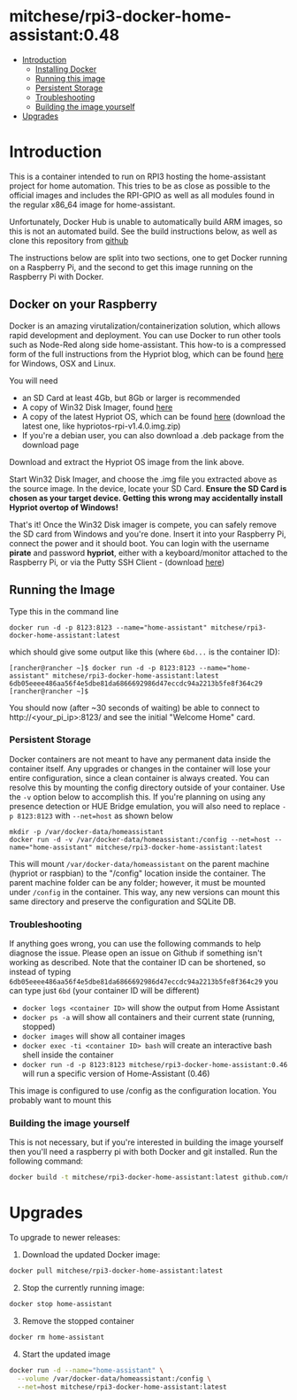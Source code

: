 # mitchese/rpi3-docker-home-assistant:0.48

- [Introduction](#introduction)
  - [Installing Docker](#docker-on-your-raspberry)
  - [Running this image](#running-the-image)
  - [Persistent Storage](#persistent-storage)
  - [Troubleshooting](#Troubleshooting)
  - [Building the image yourself](#building-the-image-yourself)
- [Upgrades](#upgrades)

# Introduction

This is a container intended to run on RPI3 hosting the home-assistant project for home automation. This tries to be as close as possible to the official images and includes the RPI-GPIO as well as all modules found in the regular x86_64 image for home-assistant.

Unfortunately, Docker Hub is unable to automatically build ARM images, so this is not an automated build. See the build instructions below, as well as clone this repository from [github](https://github.com/mitchese/rpi3-docker-home-assistant/)

The instructions below are split into two sections, one to get Docker running on a Raspberry Pi, and the second to get this image running on the Raspberry Pi with Docker.

## Docker on your Raspberry

Docker is an amazing virutalization/containerization solution, which allows rapid development and deployment. You can use Docker to run other tools such as Node-Red along side home-assistant. This how-to is a compressed form of the full instructions from the Hypriot blog, which can be found [here](https://blog.hypriot.com/getting-started-with-docker-on-your-arm-device/) for Windows, OSX and Linux. 

You will need 
  - an SD Card at least 4Gb, but 8Gb or larger is recommended
  - A copy of Win32 Disk Imager, found [here](https://sourceforge.net/projects/win32diskimager/)
  - A copy of the latest Hypriot OS, which can be found [here](https://blog.hypriot.com/downloads/) (download the latest one, like hypriotos-rpi-v1.4.0.img.zip) 
  - If you're a debian user, you can also download a .deb package from the download page

Download and extract the Hypriot OS image from the link above. 

Start Win32 Disk Imager, and choose the .img file you extracted above as the source image. In the device, locate your SD Card. **Ensure the SD Card is chosen as your target device. Getting this wrong may accidentally install Hypriot overtop of Windows!** 

That's it! Once the Win32 Disk imager is compete, you can safely remove the SD card from Windows and you're done. Insert it into your Raspberry Pi, connect the power and it should boot. You can login with the username **pirate** and password **hypriot**, either with a keyboard/monitor attached to the Raspberry Pi, or via the Putty SSH Client - (download [here](https://www.chiark.greenend.org.uk/~sgtatham/putty/latest.html))

## Running the Image

Type this in the command line 

```
docker run -d -p 8123:8123 --name="home-assistant" mitchese/rpi3-docker-home-assistant:latest
```

which should give some output like this (where ```6bd...``` is the container ID): 
```
[rancher@rancher ~]$ docker run -d -p 8123:8123 --name="home-assistant" mitchese/rpi3-docker-home-assistant:latest
6db05eeee486aa56f4e5dbe81da6866692986d47eccdc94a2213b5fe8f364c29
[rancher@rancher ~]$
```

You should now (after ~30 seconds of waiting) be able to connect to http://<your_pi_ip>:8123/ and see the initial "Welcome Home" card. 

### Persistent Storage

Docker containers are not meant to have any permanent data inside the container itself. Any upgrades or changes in the container will lose your entire configuration, since a clean container is always created. You can resolve this by mounting the config directory outside of your container.  Use the ```-v``` option below to accomplish this. If you're planning on using any presence detection or HUE Bridge emulation, you will also need to replace ```-p 8123:8123``` with ```--net=host``` as shown below  

```
mkdir -p /var/docker-data/homeassistant
docker run -d -v /var/docker-data/homeassistant:/config --net=host --name="home-assistant" mitchese/rpi3-docker-home-assistant:latest
```

This will mount ```/var/docker-data/homeassistant``` on the parent machine (hypriot or raspbian) to the "/config" location inside the container. The parent machine folder can be any folder; however, it must be mounted under ```/config``` in the container.  This way, any new versions can mount this same directory and preserve the configuration and SQLite DB. 


### Troubleshooting

If anything goes wrong, you can use the following commands to help diagnose the issue. Please open an issue on Github if something isn't working as described. Note that the container ID can be shortened, so instead of typing ```6db05eeee486aa56f4e5dbe81da6866692986d47eccdc94a2213b5fe8f364c29``` you can type just ```6bd``` (your container ID will be different)

  - ```docker logs <container ID>``` will show the output from Home Assistant 
  - ```docker ps -a``` will show all containers and their current state (running, stopped)
  - ```docker images``` will show all container images 
  - ```docker exec -ti <container ID> bash``` will create an interactive bash shell inside the container
  - ```docker run -d -p 8123:8123 mitchese/rpi3-docker-home-assistant:0.46``` will run a specific version of Home-Assistant (0.46) 

This image is configured to use /config as the configuration location. You probably want to mount this 

### Building the image yourself

This is not necessary, but if you're interested in building the image yourself then you'll need a raspberry pi with both Docker and git installed. Run the following command: 

```bash
docker build -t mitchese/rpi3-docker-home-assistant:latest github.com/mitchese/rpi3-docker-home-assistant
```


# Upgrades

To upgrade to newer releases:

  1. Download the updated Docker image:

  ```bash
  docker pull mitchese/rpi3-docker-home-assistant:latest
  ```

  2. Stop the currently running image:

  ```bash
  docker stop home-assistant
  ```

  3. Remove the stopped container

  ```bash
  docker rm home-assistant
  ```

  4. Start the updated image

  ```bash
  docker run -d --name="home-assistant" \
    --volume /var/docker-data/homeassistant:/config \
    --net=host mitchese/rpi3-docker-home-assistant:latest
  ```
